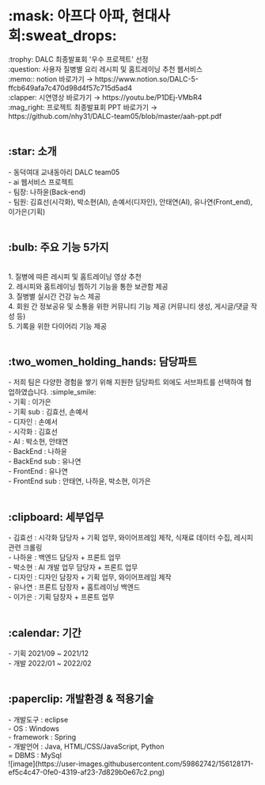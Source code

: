 <br>
<h1>:mask: 아프다 아파, 현대사회:sweat_drops:</h1>
:trophy: DALC 최종발표회 '우수 프로젝트' 선정 <br>
:question: 사용자 질병별 요리 레시피 및 홈트레이닝 추천 웹서비스 <br>
:memo:: notion 바로가기 → https://www.notion.so/DALC-5-ffcb649afa7c470d98d4f57c715d5ad4 <br>
:clapper: 시연영상 바로가기 → https://youtu.be/P1DEj-VMbR4 <br>
:mag_right: 프로젝트 최종발표회 PPT 바로가기 → https://github.com/nhy31/DALC-team05/blob/master/aah-ppt.pdf <br>

<br>
<h2>:star: 소개</h2>
- 동덕여대 교내동아리 DALC team05 <br>
- ai 웹서비스 프로젝트 <br>
- 팀장: 나하윤(Back-end) <br>
- 팀원: 김효선(시각화), 박소현(AI), 손예서(디자인), 안태연(AI), 유나연(Front_end), 이가은(기획) <br>

<br>
<h2>:bulb: 주요 기능 5가지</h2> <br>
1. 질병에 따른 레시피 및 홈트레이닝 영상 추천 <br>
2. 레시피와 홈트레이닝 찜하기 기능을 통한 보관함 제공 <br>
3. 질병별 실시간 건강 뉴스 제공 <br>
4. 회원 간 정보공유 및 소통을 위한 커뮤니티 기능 제공 (커뮤니티 생성, 게시글/댓글 작성 등) <br>
5. 기록을 위한 다이어리 기능 제공 <br>

<br>
<h2>:two_women_holding_hands: 담당파트</h2>
- 저희 팀은 다양한 경험을 쌓기 위해 지원한 담당파트 외에도 서브파트를 선택하여 협업하였습니다. :simple_smile: <br>
- 기획 : 이가은 <br>
- 기획 sub : 김효선, 손예서 <br>
- 디자인 : 손예서 <br>
- 시각화 : 김효선  <br>
- AI : 박소현, 안태연 <br>
- BackEnd : 나하윤 <br>
- BackEnd sub : 유나연 <br>
- FrontEnd : 유나연 <br> 
- FrontEnd sub : 안태연, 나하윤, 박소현, 이가은 <br>

<br>
<h2>:clipboard: 세부업무</h2>
- 김효선 : 시각화 담당자 + 기획 업무, 와이어프레임 제작, 식재료 데이터 수집, 레시피 관련 크롤링  <br>
- 나하윤 : 백엔드 담당자 + 프론트 업무<br>
- 박소현 : AI 개발 업무 담당자 + 프론트 업무<br>
- 디자인 : 디자인 담장자 + 기획 업무, 와이어프레임 제작<br>
- 유나연 : 프론트 담장자 + 홈트레이닝 백엔드<br>
- 이가은 : 기획 담장자 + 프론트 업무 <br>

<br>
<h2>:calendar: 기간</h2>
- 기획 2021/09 ~ 2021/12 <br>
- 개발 2022/01 ~ 2022/02 <br>

<br>
<h2>:paperclip: 개발환경 & 적용기술 </h2>
- 개발도구 : eclipse <br>
- OS : Windows <br>
- framework : Spring <br>
- 개발언어 : Java, HTML/CSS/JavaScript, Python <br>
= DBMS  : MySql <br>
![image](https://user-images.githubusercontent.com/59862742/156128171-ef5c4c47-0fe0-4319-af23-7d829b0e67c2.png) <br>





